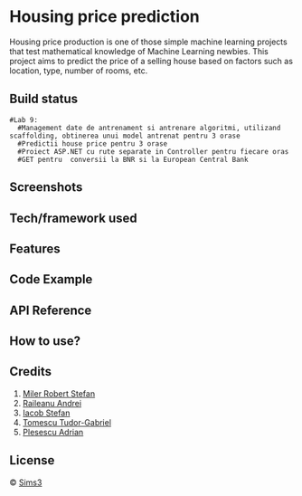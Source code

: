 #                                                                       Housing price prediction

Housing price production is one of those simple machine learning projects that test mathematical knowledge of Machine Learning newbies. This project aims to predict the price of a selling house based on factors such as location, type, number of rooms, etc.

## Build status
    #Lab 9:
      #Management date de antrenament si antrenare algoritmi, utilizand scaffolding, obtinerea unui model antrenat pentru 3 orase
      #Predictii house price pentru 3 orase
      #Proiect ASP.NET cu rute separate in Controller pentru fiecare oras 
      #GET pentru  conversii la BNR si la European Central Bank

## Screenshots


## Tech/framework used


## Features


## Code Example


## API Reference


## How to use?


## Credits
1. [Miler Robert Stefan](https://github.com/MilerRS)
2. [Raileanu Andrei](https://github.com/R-And)
3. [Iacob Stefan](https://github.com/Stefan-Stev)
4. [Tomescu Tudor-Gabriel](https://github.com/Herastis)
5. [Plesescu Adrian](https://github.com/AdutP)

## License
© [Sims3]()
